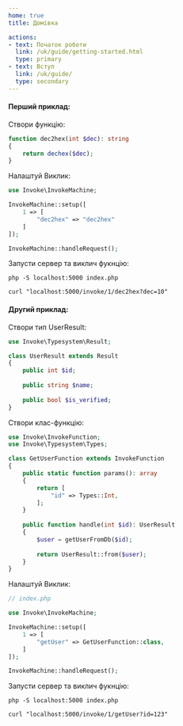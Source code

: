 ```yaml
---
home: true
title: Домівка

actions:
- text: Початок роботи
  link: /uk/guide/getting-started.html
  type: primary
- text: Вступ
  link: /uk/guide/
  type: secondary
---
```


#### Перший приклад:

Створи функцію:
```php
function dec2hex(int $dec): string
{
    return dechex($dec);
}
```

Налаштуй Виклик:
```php
use Invoke\InvokeMachine;

InvokeMachine::setup([
    1 => [
        "dec2hex" => "dec2hex"
    ]
]);

InvokeMachine::handleRequest();
```

Запусти сервер та виклич фукнцію:
```shell
php -S localhost:5000 index.php

curl "localhost:5000/invoke/1/dec2hex?dec=10"
```


#### Другий приклад:

Створи тип UserResult:
```php
use Invoke\Typesystem\Result;

class UserResult extends Result
{
    public int $id;
    
    public string $name;
    
    public bool $is_verified;
}
```

Створи клас-функцію:
```php
use Invoke\InvokeFunction;
use Invoke\Typesystem\Types;

class GetUserFunction extends InvokeFunction
{
    public static function params(): array
    {
        return [
            "id" => Types::Int,
        ];
    }
    
    public function handle(int $id): UserResult
    {
        $user = getUserFromDb($id);
        
        return UserResult::from($user);
    }
}
```

Налаштуй Виклик:
```php
// index.php

use Invoke\InvokeMachine;

InvokeMachine::setup([
    1 => [
        "getUser" => GetUserFunction::class,
    ]
]);

InvokeMachine::handleRequest();
```

Запусти сервер та виклич фукнцію:
```shell
php -S localhost:5000 index.php

curl "localhost:5000/invoke/1/getUser?id=123"
```
